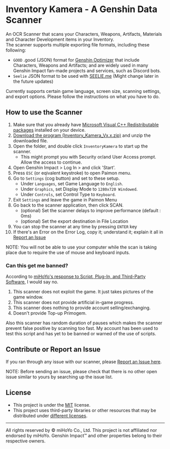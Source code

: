 # Inventory Kamera - A Genshin Data Scanner

An OCR Scanner that scans your Characters, Weapons, Artifacts, Materials and Character Development items in your Inventory.</br>
The scanner supports multiple exporting file formats, including these following:

- `GOOD` .good (JSON) format for [Genshin Optimizer](https://frzyc.github.io/genshin-optimizer/#/) that include Characters, Weapons and Artifacts; and are widely used in many Genshin Impact fan-made projects and services, such as Discord bots.
- `Seelie` JSON format to be used with [SEELIE.me](https://seelie.inmagi.com/) (Might change later in the future updates)

Currently supports certain game language, screen size, scanning settings, and export options. Please follow the instructions on what you have to do.

## How to use the Scanner
1. Make sure that you already have [Microsoft Visual C++ Redistributable packages](https://docs.microsoft.com/en-us/cpp/windows/latest-supported-vc-redist?view=msvc-170#visual-studio-2015-2017-2019-and-2022) installed on your device.
2. [Download the program (Inventory_Kamera_Vx.x.zip)](https://github.com/Andrewthe13th/Inventory_Kamera/releases/latest) and unzip the downloaded file.
3. Open the folder, and double click `InventoryKamera` to start up the scanner.
    - This might prompt you with Security or/and User Access prompt. Allow the access to continue.
5. Open Genshin Impact > Log In > and click 'Start'. 
6. Press `ESC` (or eqivalent keystroke) to open Paimon menu.
7. Go to `Settings` (cog button) and set to these setup.
   - Under `Languages`, set Game Language to `English`.
   - Under `Graphics`, set Display Mode to `1280x720 Windowed`.
   - Under `Controls`, set Control Type to `Keyboard`.
8. Exit `Settings` and leave the game in Paimon Menu
9. Go back to the scanner application, then click SCAN.
   - (optional) Set the scanner delays to improve performance (default : 0ms)
   - (optional) Set the export destination in File Location
10. You can stop the scanner at any time by pressing `ENTER` key
11. If there's an Error on the Error Log, copy it; understand it; explain it all in [Report an Issue](https://github.com/Andrewthe13th/Inventory_Kamera/issues)

NOTE: You will not be able to use your computer while the scan is taking place due to require the use of mouse and keyboard inputs.

### Can this get me banned?
 According to [miHoYo's response to Script, Plug-In, and Third-Party Software](https://genshin.mihoyo.com/en/news/detail/5763), I would say no. 
1. This scanner does not exploit the game. It just takes pictures of the game window.
2. This scanner does not provide artificial in-game progress.
3. This scanner does nothing to provide account selling/exchanging.
4. Doesn't provide Top-up Primogem. 

Also this scanner has random duration of pauses which makes the scanner prevent false positive by scanning too fast.
My account has been used to test this script and has yet to be banned or warned of the use of scripts. 

## Contribute or Report an Issue
If you ran through any issue with our scanner, please [Report an Issue here](https://github.com/Andrewthe13th/Inventory_Kamera/issues). 

NOTE: Before sending an issue, please check that there is no other open issue similar to yours by searching up the issue list.

## License
* This project is under the [MIT](LICENSE.md) license.
* This project uses third-party libraries or other resources that may be
distributed under [different licenses](THIRD-PARTY-NOTICES.md).

---

All rights reserved by © miHoYo Co., Ltd. This project is not affiliated nor endorsed by miHoYo. Genshin Impact™ and other properties belong to their respective owners.
